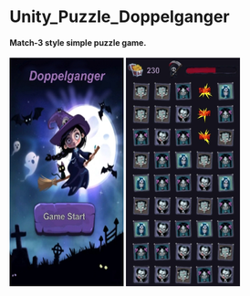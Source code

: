 # Unity_Puzzle_Doppelganger
<H4>Match-3 style simple puzzle game.</H4>
<img src="https://github.com/TeddyUm/Unity_Puzzle_Doppelganger/blob/main/1676965215676.jpg" width="200" height="400">
<img src="https://github.com/TeddyUm/Unity_Puzzle_Doppelganger/blob/main/1676965269328.jpg" width="200" height="400">
